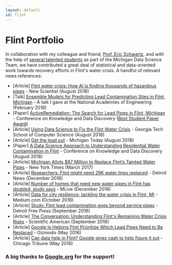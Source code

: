 ```yaml
---
layout: default
id: flint
---
```


# Flint Portfolio

In collaboration with my colleague and friend, [Prof. Eric Schwartz](https://michiganross.umich.edu/faculty-research/faculty/eric-schwartz),
and with the help of [several talented students](https://midas.umich.edu/mdst/) as part of the Michigan Data Science Team, we have
contributed a great deal of statistical and data-oriented work towards recovery efforts in Flint's water crisis. A handful of relevant news
references:

- [Article] [Flint water crisis: How AI is finding thousands of hazardous pipes](/pdf/AI_FlintCrisis.pdf) - New Scientist (August 2018)
- [Talk] [Ensemble Models for Predicting Lead Contamination Sites in Flint, Michigan](https://www.youtube.com/watch?v=op2F24ILxJ0) - A talk I gave at the National Academies of Engineering (February 2018)
- [Paper] [ActiveRemediation: The Search for Lead Pipes in Flint, Michigan](http://www.kdd.org/kdd2018/accepted-papers/view/activeremediation-the-search-for-lead-pipes-in-flint-michigan) - Conference on Knowledge and Data Discovery ([Best Student Paper Award](https://medium.com/syncedreview/kdd-2018-announces-best-paper-other-awards-4835ab8475a4))
- [Article] [Using Data Science to Fix the Flint Water Crisis](https://www.scs.gatech.edu/news/610023/using-data-science-fix-flint-water-crisis) - Georgia Tech School of Computer Science (August 2018)
- [Article] [Get the lead out](http://michigantoday.umich.edu/get-the-lead-out/) - Michigan Today (August 2018)
- [Paper] [A Data Science Approach to Understanding Residential Water Contamination in Flint](http://www.kdd.org/kdd2017/papers/view/a-data-science-approach-to-understanding-residential-water-contamination-in) - Conference on Knowledge and Data Discovery (August 2018)
- [Article] [Michigan Allots $87 Million to Replace Flint’s Tainted Water Pipes](https://www.nytimes.com/2017/03/27/us/flint-water-lead-pipes.html) - New York Times (March 2017)
- [Article] [Researchers: Flint might need 29K water lines replaced](https://www.detroitnews.com/story/news/michigan/flint-water-crisis/2016/12/01/pipelines/94756258/) - Detroit News (December 2016)
- [Article] [Number of homes that need new water pipes in Flint has doubled, study says](https://www.mlive.com/news/flint/index.ssf/2016/12/study_says_nearly_30000_flint.html) - MLive (December 2016)
- [Article] [Data for city resilience: tackling the water crisis in Flint, MI](https://medium.com/cusp-civic-analytics-urban-intelligence/data-for-city-resilience-tackling-the-water-crisis-in-flint-mi-1a60a16fdc07) - Medium.com (October 2016)
- [Article] [Study: Flint lead contamination goes beyond service pipes](http://www.freep.com/story/news/local/michigan/flint-water-crisis/2016/09/08/study-flint-lead-contamination-goes-beyond-service-pipes/89994636/) - Detroit Free Press (September 2016)
- [Article] [The Conversation: Understanding Flint's Remaining Water Crisis Risks](https://www.scientificamerican.com/article/the-conversation-understanding-flint-s-remaining-water-crisis-risks/) - Scientific American (September 2016)
- [Article] [Google Is Helping Flint Prioritize Which Lead Pipes Need to Be Replaced](https://gizmodo.com/google-is-helping-flint-prioritize-which-lead-pipes-nee-1774517926) - Gizmodo (May 2016)
- [Article] [Can data help in Flint? Google gives cash to help figure it out](http://www.chicagotribune.com/bluesky/originals/ct-google-flint-water-data-bsi-20160503-story.html) - Chicago Tribune (May 2016)

### A big thanks to [Google.org](https://www.google.org/) for the support!
